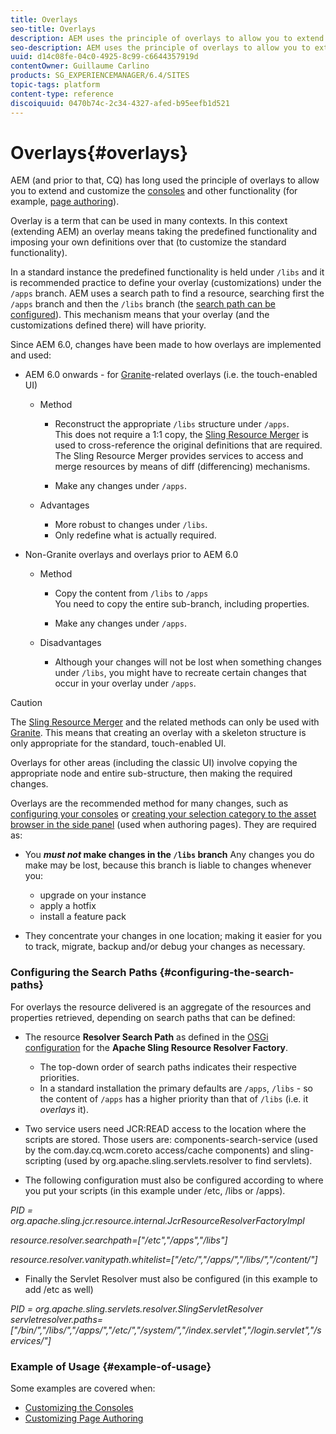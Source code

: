 ```yaml
---
title: Overlays
seo-title: Overlays
description: AEM uses the principle of overlays to allow you to extend and customize the consoles and other functionality 
seo-description: AEM uses the principle of overlays to allow you to extend and customize the consoles and other functionality 
uuid: d14c08fe-04c0-4925-8c99-c6644357919d
contentOwner: Guillaume Carlino
products: SG_EXPERIENCEMANAGER/6.4/SITES
topic-tags: platform
content-type: reference
discoiquuid: 0470b74c-2c34-4327-afed-b95eefb1d521
---
```


# Overlays{#overlays}

AEM (and prior to that, CQ) has long used the principle of overlays to allow you to extend and customize the [consoles](../../../sites/developing/using/customizing-consoles-touch.md) and other functionality (for example, [page authoring](../../../sites/developing/using/customizing-page-authoring-touch.md)).

Overlay is a term that can be used in many contexts. In this context (extending AEM) an overlay means taking the predefined functionality and imposing your own definitions over that (to customize the standard functionality).

In a standard instance the predefined functionality is held under `/libs` and it is recommended practice to define your overlay (customizations) under the `/apps` branch. AEM uses a search path to find a resource, searching first the `/apps` branch and then the `/libs` branch (the [search path can be configured](#configuring-the-search-paths)). This mechanism means that your overlay (and the customizations defined there) will have priority.

Since AEM 6.0, changes have been made to how overlays are implemented and used:

* AEM 6.0 onwards - for [Granite](/sites/developing/using/reference-materials/granite-ui/api/index.md)-related overlays (i.e. the touch-enabled UI)

    * Method

        * Reconstruct the appropriate `/libs` structure under `/apps`.  
          This does not require a 1:1 copy, the [Sling Resource Merger](../../../sites/developing/using/sling-resource-merger.md) is used to cross-reference the original definitions that are required. The Sling Resource Merger provides services to access and merge resources by means of diff (differencing) mechanisms.  
        
        * Make any changes under `/apps`.

    * Advantages

        * More robust to changes under `/libs`.
        * Only redefine what is actually required.

* Non-Granite overlays and overlays prior to AEM 6.0

    * Method

        * Copy the content from `/libs` to `/apps`  
          You need to copy the entire sub-branch, including properties.  
        
        * Make any changes under `/apps`.

    * Disadvantages

        * Although your changes will not be lost when something changes under `/libs`, you might have to recreate certain changes that occur in your overlay under `/apps`.

>[!CAUTION]
>
>The [Sling Resource Merger](../../../sites/developing/using/sling-resource-merger.md) and the related methods can only be used with [Granite](/sites/developing/using/reference-materials/granite-ui/api/index.md). This means that creating an overlay with a skeleton structure is only appropriate for the standard, touch-enabled UI.
>
>Overlays for other areas (including the classic UI) involve copying the appropriate node and entire sub-structure, then making the required changes.

Overlays are the recommended method for many changes, such as [configuring your consoles](../../../sites/developing/using/customizing-consoles-touch.md#create-a-custom-console) or [creating your selection category to the asset browser in the side panel](../../../sites/developing/using/customizing-page-authoring-touch.md#add-new-selection-category-to-asset-browser) (used when authoring pages). They are required as:

* You ***must not* make changes in the `/libs` branch** 
  Any changes you do make may be lost, because this branch is liable to changes whenever you:

    * upgrade on your instance
    * apply a hotfix
    * install a feature pack

* They concentrate your changes in one location; making it easier for you to track, migrate, backup and/or debug your changes as necessary.

### Configuring the Search Paths {#configuring-the-search-paths}

For overlays the resource delivered is an aggregate of the resources and properties retrieved, depending on search paths that can be defined:

* The resource **Resolver Search Path** as defined in the [OSGi configuration](../../../sites/deploying/using/configuring-osgi.md) for the **Apache Sling Resource Resolver Factory**.

    * The top-down order of search paths indicates their respective priorities.
    * In a standard installation the primary defaults are `/apps`, `/libs` - so the content of `/apps` has a higher priority than that of `/libs` (i.e. it *overlays* it).

* Two service users need JCR:READ access to the location where the scripts are stored. Those users are: components-search-service (used by the com.day.cq.wcm.coreto access/cache components) and sling-scripting (used by org.apache.sling.servlets.resolver to find servlets).
* The following configuration must also be configured according to where you put your scripts (in this example under /etc, /libs or /apps).

*PID = org.apache.sling.jcr.resource.internal.JcrResourceResolverFactoryImpl*

*resource.resolver.searchpath=["/etc","/apps","/libs"]*

*resource.resolver.vanitypath.whitelist=["/etc/","/apps/","/libs/","/content/"]*

* Finally the Servlet Resolver must also be configured (in this example to add /etc as well)

*PID = org.apache.sling.servlets.resolver.SlingServletResolver  
servletresolver.paths=["/bin/","/libs/","/apps/","/etc/","/system/","/index.servlet","/login.servlet","/services/"]*

### Example of Usage {#example-of-usage}

Some examples are covered when:

* [Customizing the Consoles](../../../sites/developing/using/customizing-consoles-touch.md)
* [Customizing Page Authoring](../../../sites/developing/using/customizing-page-authoring-touch.md)

